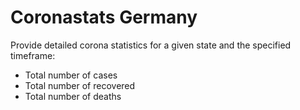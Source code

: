 # Coronastats Germany

Provide detailed corona statistics for a given state and the specified timeframe: 
* Total number of cases
* Total number of recovered
* Total number of deaths

